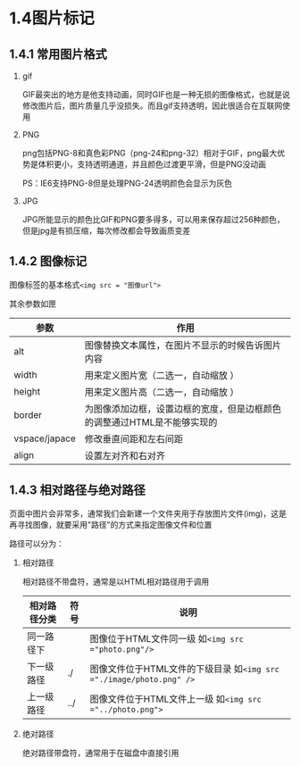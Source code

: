 # 1.4图片标记

## 1.4.1 常用图片格式

1.  gif

    GIF最突出的地方是他支持动画，同时GIF也是一种无损的图像格式，也就是说修改图片后，图片质量几乎没损失。而且gif支持透明，因此很适合在互联网使用

2.  PNG

    png包括PNG-8和真色彩PNG（png-24和png-32）相对于GIF，png最大优势是体积更小，支持透明通道，并且颜色过渡更平滑，但是PNG没动画

    PS：IE6支持PNG-8但是处理PNG-24透明颜色会显示为灰色

3.  JPG

    JPG所能显示的颜色比GIF和PNG要多得多，可以用来保存超过256种颜色，但是jpg是有损压缩，每次修改都会导致画质变差

## 1.4.2 图像标记

图像标签的基本格式`<img src = "图像url">`

其余参数如匣

| 参数          | 作用                                                         |
| ------------- | ------------------------------------------------------------ |
| alt           | 图像替换文本属性，在图片不显示的时候告诉图片内容             |
| width         | 用来定义图片宽（二选一，自动缩放 ）                          |
| height        | 用来定义图片高（二选一，自动缩放 ）                          |
| border        | 为图像添加边框，设置边框的宽度，但是边框颜色的调整通过HTML是不能够实现的 |
| vspace/japace | 修改垂直间距和左右间距                                       |
| align         | 设置左对齐和右对齐                                           |



## 1.4.3 相对路径与绝对路径

页面中图片会非常多，通常我们会新建一个文件夹用于存放图片文件(img)，这是再寻找图像，就要采用"路径"的方式来指定图像文件和位置

路径可以分为：

 1.    相对路径

       相对路径不带盘符，通常是以HTML相对路径用于调用

       | 相对路径分类 | 符号 | 说明                                                         |
       | ------------ | ---- | ------------------------------------------------------------ |
       | 同一路径下   |      | 图像位于HTML文件同一级 如`<img src ="photo.png"/>`           |
       | 下一级路径   | ./   | 图像文件位于HTML文件的下级目录 如`<img src ="./image/photo.png" />` |
       | 上一级路径   | ../  | 图像文件位于HTML文件上一级 如`<img src ="../photo.png">`     |

 2.    绝对路径

       绝对路径带盘符，通常用于在磁盘中直接引用

